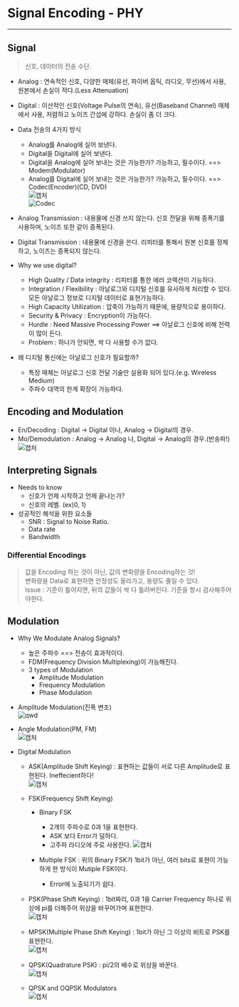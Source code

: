 # Signal Encoding - PHY
---
## Signal
>신호, 데이터의 전송 수단.  
- Analog : 연속적인 신호, 다양한 매체(유선, 파이버 옵틱, 라디오, 무선)에서 사용, 원본에서 손실이 적다.(Less Attenuation)
- Digital : 이산적인 신호(Voltage Pulse의 연속), 유선(Baseband Channel) 매체에서 사용, 저렴하고 노이즈 간섭에 강하다. 손실이 좀 더 크다.
- Data 전송의 4가지 방식
  - Analog를 Analog에 실어 보낸다.
  - Digital을 Digital에 실어 보낸다.
  - Digital을 Analog에 실어 보내는 것은 가능한가? 가능하고, 필수이다. ==> Modem(Modulator)
  - Analog를 Digital에 실어 보내는 것은 가능한가? 가능하고, 필수이다. ==> Codec(Encoder)(CD, DVD)  
  ![캡처](https://user-images.githubusercontent.com/71700079/120097535-f326cd80-c16b-11eb-8d90-4bd48f06048b.PNG)  
  ![Codec](https://user-images.githubusercontent.com/71700079/120097539-f621be00-c16b-11eb-962d-8d7969d7742f.PNG)  

- Analog Transmission : 내용물에 신경 쓰지 않는다. 신호 전달을 위해 증폭기를 사용하며, 노이즈 또한 같이 증폭된다.
- Digital Transmission : 내용물에 신경을 쓴다. 리피터를 통해서 원본 신호를 정제하고, 노이즈는 증폭되지 않는다.

- Why we use digital?
  - High Quality / Data integrity : 리피터를 통한 에러 코렉션이 가능하다.
  - Integration / Flexibility : 아날로그와 디지털 신호를 유사하게 처리할 수 있다. 모든 아날로그 정보로 디지털 데이터로 표현가능하다.
  - High Capacity Utilization : 압축이 가능하기 때문에, 용량적으로 용이하다.
  - Security & Privacy : Encryption이 가능하다.
  - Hurdle : Need Massive Processing Power ==> 아날로그 신호에 비해 전력이 많이 든다.
  - Problem : 하나가 안되면, 싹 다 사용할 수가 없다.

- 왜 디지털 통신에는 아날로그 신호가 필요할까?
  - 특정 매체는 아날로그 신호 전달 기술만 실용화 되어 있다.(e.g. Wireless Medium)
  - 주파수 대역의 한계 확장이 가능하다.

## Encoding and Modulation
- En/Decoding : Digital -> Digital 이나, Analog -> Digital의 경우.
- Mo/Demodulation : Analog -> Analog 나, Digital -> Analog의 경우.(반송파!)  
![캡처](https://user-images.githubusercontent.com/71700079/120097789-6c72f000-c16d-11eb-99ae-6a7140c618f0.PNG)  

## Interpreting Signals
- Needs to know
  - 신호가 언제 시작하고 언제 끝나는가?
  - 신호의 레벨. (ex)0, 1)
- 성공적인 해석을 위한 요소들
  - SNR : Signal to Noise Ratio.
  - Data rate
  - Bandwidth 

### Differential Encodings
>값을 Encoding 하는 것이 아닌, 값의 변화량을 Encoding하는 것!  
>변화량을 Data로 표현하면 안정성도 올라가고, 용량도 줄일 수 있다.  
>Issue : 기준이 틀어지면, 뒤의 값들이 싹 다 틀려버린다. 기준을 항시 검사해주어야한다.

## Modulation
- Why We Modulate Analog Signals?
  - 높은 주파수 ==> 전송이 효과적이다.
  - FDM(Frequency Division Multiplexing)이 가능해진다.
  - 3 types of Modulation
    - Amplitude Modulation
    - Frequency Modulation
    - Phase Modulation
- Amplitude Modulation(진폭 변조)  
![qwd](https://user-images.githubusercontent.com/71700079/120214236-28681400-c26f-11eb-84d4-f982abcaea20.PNG)  

- Angle Modulation(PM, FM)  
![캡처](https://user-images.githubusercontent.com/71700079/120214317-45044c00-c26f-11eb-9d99-78f185c0ba7a.PNG)  

- Digital Modulation
  - ASK(Amplitude Shift Keying) : 표현하는 값들이 서로 다른 Amplitude로 표현된다. Ineffecient하다!  
  ![캡처](https://user-images.githubusercontent.com/71700079/120214431-73822700-c26f-11eb-957d-4457557bcbb8.PNG)  

  - FSK(Frequency Shift Keying)
    - Binary FSK  
      - 2개의 주파수로 0과 1을 표현한다.
      - ASK 보다 Error가 덜하다.
      - 고주파 라디오에 주로 사용한다.
    ![캡처](https://user-images.githubusercontent.com/71700079/120214559-99a7c700-c26f-11eb-974f-3e37b4f324c3.PNG)  

    - Multiple FSK : 위의 Binary FSK가 1bit가 아닌, 여러 bits로 표현이 가능하게 한 방식이 Mutiple FSK이다.
      - Error에 노출되기가 쉽다.

  - PSK(Phase Shift Keying) : 1bit짜리, 0과 1을 Carrier Frequency 하나로 위상에 pi를 더해주어 위상을 바꾸어가며 표현한다.  
  ![캡처](https://user-images.githubusercontent.com/71700079/120214868-028f3f00-c270-11eb-8941-65cf0afa05b4.PNG)  
  
  - MPSK(Multiple Phase Shift Keying) : 1bit가 아닌 그 이상의 비트로 PSK를 표현한다.  
  ![캡처](https://user-images.githubusercontent.com/71700079/120215094-4c782500-c270-11eb-8409-c7a0fc9a8e87.PNG)  

  - QPSK(Quadrature PSK) : pi/2의 배수로 위상을 바꾼다.  
  ![캡처](https://user-images.githubusercontent.com/71700079/120215148-5ac64100-c270-11eb-8f4d-23083cf3ec2d.PNG)  
  
  - QPSK and OQPSK Modulators  
  ![캡처](https://user-images.githubusercontent.com/71700079/120215379-9d881900-c270-11eb-8d4d-e02d5ac7928a.PNG)

  



   



